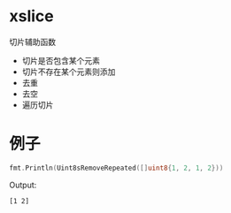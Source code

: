 # xslice

切片辅助函数

- 切片是否包含某个元素
- 切片不存在某个元素则添加
- 去重
- 去空
- 遍历切片

# 例子
```go
fmt.Println(Uint8sRemoveRepeated([]uint8{1, 2, 1, 2}))
```
Output:
```text
[1 2]
```